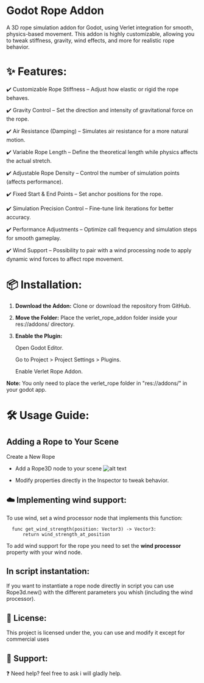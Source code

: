 # Godot Rope Addon

A 3D rope simulation addon for Godot, using Verlet integration for smooth, physics-based movement. This addon is highly customizable, allowing you to tweak stiffness, gravity, wind effects, and more for realistic rope behavior. 

# ✨ Features:

✔️ Customizable Rope Stiffness – Adjust how elastic or rigid the rope behaves.

✔️ Gravity Control – Set the direction and intensity of gravitational force on the rope.

✔️ Air Resistance (Damping) – Simulates air resistance for a more natural motion.

✔️ Variable Rope Length – Define the theoretical length while physics affects the actual stretch.

✔️ Adjustable Rope Density – Control the number of simulation points (affects performance).

✔️ Fixed Start & End Points – Set anchor positions for the rope.

✔️ Simulation Precision Control – Fine-tune link iterations for better accuracy.

✔️ Performance Adjustments – Optimize call frequency and simulation steps for smooth gameplay.

✔️ Wind Support – Possibility to pair with a wind processing node to apply dynamic wind forces to affect rope movement.

# 📦 Installation:

1. **Download the Addon:** Clone or download the repository from GitHub.
2. **Move the Folder:** Place the verlet_rope_addon folder inside your res://addons/ directory.
3. **Enable the Plugin:**

    Open Godot Editor.
   
    Go to Project > Project Settings > Plugins.
   
    Enable Verlet Rope Addon.

**Note:** You only need to place the verlet_rope folder in "res://addons/" in your godot app.

# 🛠️ Usage Guide:
## Adding a Rope to Your Scene
Create a New Rope

- Add a Rope3D node to your scene ![alt text](https://github.com/LucasROUZE/Verlet_rope_addon/blob/main/addons/verlet_rope/rope_icon.png) 

- Modify properties directly in the Inspector to tweak behavior.

## ☁️ Implementing wind support:

To use wind, set a wind processor node that implements this function:

      func get_wind_strength(position: Vector3) -> Vector3:
          return wind_strength_at_position
          
To add wind support for the rope you need to set the **wind processor** property with your wind node.

## In script instantation:

If you want to instantiate a rope node directly in script you can use Rope3d.new() with the different parameters you whish (including the wind processor).

## 📝 License:

This project is licensed under the, you can use and modify it except for commercial uses

## 🌟 Support:

❓ Need help? feel free to ask i will gladly help.





